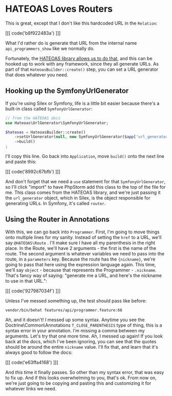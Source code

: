 # HATEOAS Loves Routers

This is great, except that I don't like this hardcoded URL in the `Relation`:

[[[ code('b8f922483a') ]]]

What I'd rather do is generate that URL from the internal name `api_programmers_show`
like we normally do.

Fortunately, the [HATEOAS library allows us to do that](http://hateoas-php.org/#url-generators),
and this can be hooked up to work with any framework, since they all generate
URLs. As part of that `HateoasBuilder::create()` step, you can set a URL generator
that does whatever you need.

## Hooking up the SymfonyUrlGenerator

If you're using Silex or Symfony, life is a little bit easier because there's
a built-in class called `SymfonyUrlGenerator`:

```php
// from the HATEOAS docs
use Hateoas\UrlGenerator\SymfonyUrlGenerator;

$hateoas = HateoasBuilder::create()
    ->setUrlGenerator(null, new SymfonyUrlGenerator($app['url_generator']))
    ->build()
;
```

I'll copy this line. Go back into `Application`, move `build()` onto the
next line and paste this:

[[[ code('8992c67bfb') ]]]

And don't forget that we need a `use` statement for that `SymfonyUrlGenerator`,
so I'll click "import" to have PhpStorm add this class to the top of the
file for me. This class comes from the HATEOAS library, and we're just passing
it the `url_generator` object, which in Silex, is the object responsible
for generating URLs. In Symfony, it's called `router`. 

## Using the Router in Annotations

With this, we can go back into `Programmer`. First, I'm going to move things
onto multiple lines for my sanity. Instead of setting the `href` to a URL,
we'll say `@HATEOAS\Route` . I'll make sure I have all my parenthesis in
the right place. In the Route, we'll have 2 arguments - the first is the
name of the route. The second argument is whatever variables we need to pass
into the route, in a `parameters` key. Because the route has the `{nickname}`,
we're going to pass that here using the expression language again. This time,
we'll say `object` - because that represents the Programmer - `.nickname`.
That's fancy way of saying: "generate me a URL, and here's the nickname to
use in that URL.":

[[[ code('927987034f') ]]]

Unless I've messed something up, the test should pass like before:

```
vendor/bin/behat features/api/programmer.feature:66
```

Ah, and
it doesn't! I messed up some syntax. Anytime you see the Doctrine\Common\Annotations
`T_CLOSE_PARENTHESIS` type of thing, this is a syntax error in your annotation.
I'm missing a comma between my arguments. Let's try that one more time.
Ah, I messed up again! If you look back at the docs, which I've been ignoring,
you can see that the quotes should be around the entire `nickname` value.
I'll fix that, and learn that it's always good to follow the docs:

[[[ code('e63ffa4168') ]]]

And *this* time it finally passes. So other than my syntax error, that was
easy to fix up. And if this looks overwhelming to you, that's ok. From now on,
we're just going to be copying and pasting this and customizing it for whatever
links we need.
